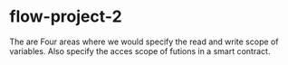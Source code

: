 # flow-project-2
The are Four areas where we would specify the read and write scope of variables.
Also specify the acces scope of futions in a smart contract.
